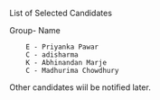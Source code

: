 
List of Selected Candidates


Group- Name

        E - Priyanka Pawar  
        C - adisharma 
        K - Abhinandan Marje
        C - Madhurima Chowdhury
        
Other candidates wiil be notified later.
